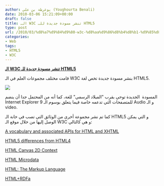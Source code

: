 ```yaml
---
author: يوغرطة بن علي (Youghourta Benali)
date: 2010-03-06 15:21:09+00:00
draft: false
title: الـ W3C تنشر مسودة جديدة للـ HTML5
type: post
url: /2010/03/%d8%a7%d9%84%d9%80-w3c-%d8%aa%d9%86%d8%b4%d8%b1-%d9%85%d8%b3%d9%88%d8%af%d8%a9-%d8%ac%d8%af%d9%8a%d8%af%d8%a9-%d9%84%d9%84%d9%80-html5/
categories:
- Web
tags:
- HTML5
- W3C
---
```


[**الـ W3C تنشر مسودة جديدة للـ HTML5**](https://www.it-scoop.com/2010/03/%d8%a7%d9%84%d9%80-w3c-%d8%aa%d9%86%d8%b4%d8%b1-%d9%85%d8%b3%d9%88%d8%af%d8%a9-%d8%ac%d8%af%d9%8a%d8%af%d8%a9-%d9%84%d9%84%d9%80-html5/)


قامت مختلف مجموعات العلم في الـ W3C بنشر مسودة جديدة تخص لغة HTML5.

[![](https://www.it-scoop.com/wp-content/uploads/2010/03/w3c.jpg)
](https://www.it-scoop.com/2010/03/%d8%a7%d9%84%d9%80-w3c-%d8%aa%d9%86%d8%b4%d8%b1-%d9%85%d8%b3%d9%88%d8%af%d8%a9-%d8%ac%d8%af%d9%8a%d8%af%d8%a9-%d9%84%d9%84%d9%80-html5/)

المسودة  الجديدة توحي بقرب "الميلاد الرسمي" للغة، كما أنه من المحتمل جدا أن ينضم Internet Explorer 9 للمتصفحات التي تدعمه خاصة فيما يتعلق بوسوم الـ Audio و الـ video.

كما تم نشر مجموعة أخرى من الوثائق التي تصب في خانة الـ HTML5 و التي يمكن الوصل إليها من خلال موقع الـ W3C و هي كالتالي:

[A vocabulary and associated APIs for HTML and XHTML](http://www.w3.org/TR/2010/WD-html5-20100304/)

[HTML5 differences from HTML4](http://www.w3.org/TR/2010/WD-html5-diff-20100304/)

[HTML Canvas 2D Context](http://www.w3.org/TR/2010/WD-2dcontext-20100304/)

[HTML Microdata](http://www.w3.org/TR/2010/WD-microdata-20100304/)

[HTML: The Markup Language](http://www.w3.org/TR/2010/WD-html-markup-20100304/)

[HTML+RDFa](http://www.w3.org/TR/2010/WD-rdfa-in-html-20100304/)
